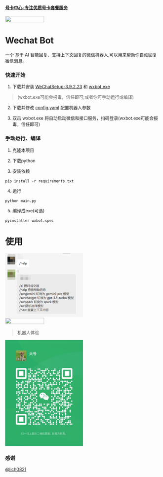 #### [号卡中心-专注优质号卡套餐服务](https://hk.bjjii.com/?p=ookk)
<a href="https://hk.bjjii.com/?p=ookk">
<img src="https://img1.131213.xyz/file/9c3e8df16c352c05233ed.png" height="50%" width="50%" /></a>


# Wechat Bot

一个 基于 AI 智能回复、支持上下文回复的微信机器人,可以用来帮助你自动回复微信消息。

### 快速开始

1. 下载并安装 [WeChatSetup-3.9.2.23](https://github.com/tom-snow/wechat-windows-versions/releases/download/v3.9.2.23/WeChatSetup-3.9.2.23.exe) 和 [wxbot.exe](https://github.com/x-dr/wechat-bot/releases)
> (wxbot.exe可能会报毒，信任即可;或者你可手动运行或编译)

2. 下载并修改 [config.yaml](https://raw.githubusercontent.com/x-dr/wechat-bot/main/config.yaml) 配置机器人参数

3. 双击 wxbot.exe 将自动启动微信和接口服务，扫码登录(wxbot.exe可能会报毒，信任即可)


### 手动运行、编译

1. 克隆本项目

2. 下载python

3. 安装依赖
```
pip install -r requirements.txt
```
4. 运行
```
python main.py
```
5. 编译成exe(可选)
```
pyinstaller wxbot.spec
```



# 使用

 <img src="docs/img/help_msg.png"  height="50%" width="50%">
 <img src="docs/img/help_ai.png"  height="50%" width="50%">

> 机器人体验

<img src="docs/img/wxbot.jpg"  height="50%" width="50%">


### 感谢

[@lich0821](https://github.com/lich0821/WeChatFerry)
